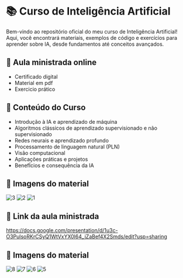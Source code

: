 # 📚 Curso de Inteligência Artificial  
Bem-vindo ao repositório oficial do meu curso de Inteligência Artificial! Aqui, você encontrará materiais, exemplos de código e exercícios para aprender sobre IA, desde fundamentos até conceitos avançados.

## 📌 Aula ministrada online 
- Certificado digital
- Material em pdf
- Exercicio prático

## 📌 Conteúdo do Curso
- Introdução à IA e aprendizado de máquina  
- Algoritmos clássicos de aprendizado supervisionado e não supervisionado  
- Redes neurais e aprendizado profundo  
- Processamento de linguagem natural (PLN)  
- Visão computacional  
- Aplicações práticas e projetos
- BenefÍcios e consequência da IA

## 🚀 Imagens do material

![3](https://github.com/user-attachments/assets/f1323b07-d9b9-46c4-87e2-f72fd054ac05)
![2](https://github.com/user-attachments/assets/ac5c2427-9c4a-4203-8177-2f8886555937)
![1](https://github.com/user-attachments/assets/7137fac3-fb2d-42f7-b3a6-82851cf5656a)


## 🚀 Link da aula ministrada

https://docs.google.com/presentation/d/1u3c-O3PulsoRKrCSyQ1WtVxYX0l64_jZaBef4X2Smds/edit?usp=sharing

## 🚀 Imagens do material

![8](https://github.com/user-attachments/assets/0daa0ff2-0fa3-4000-9f44-bd57e18cc368)
![7](https://github.com/user-attachments/assets/35e84c55-4e24-4c82-ac2c-cccc7c8765eb)
![6](https://github.com/user-attachments/assets/9d3c97c8-36e9-46ad-bdba-44e382303495)
![5](https://github.com/user-attachments/assets/ff7a82bb-b397-4ea3-9433-24328ed3a91a)





